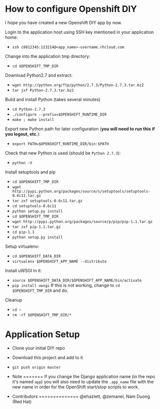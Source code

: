 How to configure Openshift DIY
======================
I hope you have created a new Openshift DIY app by now. 

Login to the application host using SSH key mentioned in your application home:

* `ssh c8812345:123214@<app_name>-username.rhcloud.com`

Change into the application tmp directory:

* `cd $OPENSHIFT_TMP_DIR`

Download Python2.7 and extract:

* `wget http://python.org/ftp/python/2.7.3/Python-2.7.3.tar.bz2`
* `tar jxf Python-2.7.3.tar.bz2`

Build and install Python (takes several minutes)

* `cd Python-2.7.3`
* `./configure --prefix=$OPENSHIFT_RUNTIME_DIR`
* `make ; make install`

Export new Python path for later configuration (**you will need to run this if you logout, etc.**):

* `export PATH=$OPENSHIFT_RUNTIME_DIR/bin:$PATH`

Check that new Python is used (should be `Python 2.7.3`):

* `python -V`

Install setuptools and pip

* `cd $OPENSHIFT_TMP_DIR`
* `wget http://pypi.python.org/packages/source/s/setuptools/setuptools-0.6c11.tar.gz`
* `tar zxf setuptools-0.6c11.tar.gz`
* `cd setuptools-0.6c11`
* `python setup.py install`
* `cd $OPENSHIFT_TMP_DIR`
* `wget http://pypi.python.org/packages/source/p/pip/pip-1.1.tar.gz`
* `tar zxf pip-1.1.tar.gz`
* `cd pip-1.1`
* `python setup.py install`

Setup virtualenv:
* `cd $OPENSHIFT_DATA_DIR`
* `virtualenv $OPENSHIFT_APP_NAME --distribute`

Install uWSGI in it:
* `source $OPENSHIFT_DATA_DIR/$OPENSHIFT_APP_NAME/bin/activate`
* `pip install uwsgi` If this is not working, change to `cd $OPENSHIFT_TMP_DIR` and do.

Cleanup
* `cd ~`
* `rm -rf $OPENSHIFT_TMP_DIR/*`

Application Setup
===================

* Clone your initial DIY repo
* Download this project and add to it
* `git push origin master`

* Note
=======
If you change the Django application name (in the repo it's named `app`) you will also need to update the `.app_name` file with the new name in order for the OpenShift start/stop scripts to work.


* Contributors
==============
@ehazlett, @zemanel, Nam Duong (Red Hat)